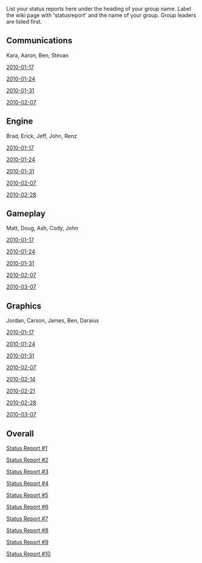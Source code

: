 List your status reports here under the heading of your group name.
Label the wiki page with 'statusreport' and the name of your group.
Group leaders are listed first.

## Communications ##
Kara, Aaron, Ben, Stevan

[2010-01-17](http://code.google.com/p/conpenguum/wiki/Status_2009_01_17_Comm)

[2010-01-24](http://code.google.com/p/conpenguum/wiki/Status_2009_01_24_Comm)

[2010-01-31](http://code.google.com/p/conpenguum/wiki/Status_2009_01_31_Comm)

[2010-02-07](http://code.google.com/p/conpenguum/wiki/Comm_StatusReport4)

## Engine ##
Brad, Erick, Jeff, John, Renz

[2010-01-17](http://conpenguum.googlecode.com/files/Engine_StatusReport1.pdf)

[2010-01-24](http://conpenguum.googlecode.com/files/Engine-Status%20Report%20%232.pdf)

[2010-01-31](http://conpenguum.googlecode.com/files/Week3.pdf)

[2010-02-07](http://conpenguum.googlecode.com/files/Engine_StatusReport4.pdf)

[2010-02-28](http://conpenguum.googlecode.com/files/Engine_StatusReport_7.pdf)

## Gameplay ##
Matt, Doug, Ash, Cody, John

[2010-01-17](http://code.google.com/p/conpenguum/wiki/Status_2010_01_17_Gameplay)

[2010-01-24](http://conpenguum.googlecode.com/files/Gameplay_StatusReport2.docx)

[2010-01-31](http://conpenguum.googlecode.com/files/status%20report31_1_2010.docx)

[2010-02-07](http://conpenguum.googlecode.com/files/Gameplay_StatusReport4.docx)

[2010-03-07](http://conpenguum.googlecode.com/files/Gameplay_StatusReport5.doc)

## Graphics ##
Jordan, Carson, James, Ben, Daraius

[2010-01-17](http://conpenguum.googlecode.com/files/Animation_StatusReport1.doc)

[2010-01-24](http://conpenguum.googlecode.com/files/Graphics_StatusReport2.doc)

[2010-01-31](http://conpenguum.googlecode.com/files/Graphics_StatusReport3.pdf)

[2010-02-07](http://conpenguum.googlecode.com/files/Graphics_StatusReport4.pdf)

[2010-02-14](http://conpenguum.googlecode.com/files/Graphics_StatusReport5.pdf)

[2010-02-21](http://conpenguum.googlecode.com/files/Graphics_StatusReport6.pdf)

[2010-02-28](http://conpenguum.googlecode.com/files/Graphics_StatusReport7.pdf)

[2010-03-07](http://conpenguum.googlecode.com/files/Graphics_StatusReport8.pdf)

## Overall ##
[Status Report #1](http://conpenguum.googlecode.com/files/Status%20report%20%231.doc)

[Status Report #2](http://conpenguum.googlecode.com/files/Status%20Report%20%232.doc)

[Status Report #3](http://conpenguum.googlecode.com/files/Status%20Report%20%233.doc)

[Status Report #4](http://conpenguum.googlecode.com/files/Status%20Report%20%234.doc)

[Status Report #5](http://conpenguum.googlecode.com/files/Overall_StatusReport5.doc)

[Status Report #6](http://conpenguum.googlecode.com/files/Overall_StatusReport6.doc)

[Status Report #7](http://conpenguum.googlecode.com/files/Status%20Report-%237.doc)

[Status Report #8](http://conpenguum.googlecode.com/files/Status%20Report-%238.doc)

[Status Report #9](http://conpenguum.googlecode.com/files/Status%20Report-%239.doc)

[Status Report #10](http://conpenguum.googlecode.com/files/Overall_Status_Report_%2310.docx)